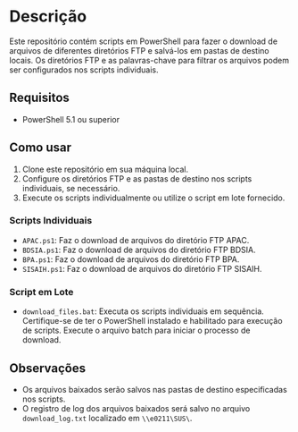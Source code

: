# Descrição
Este repositório contém scripts em PowerShell para fazer o download de arquivos de diferentes diretórios FTP e salvá-los em pastas de destino locais. Os diretórios FTP e as palavras-chave para filtrar os arquivos podem ser configurados nos scripts individuais.

## Requisitos
- PowerShell 5.1 ou superior

## Como usar
1. Clone este repositório em sua máquina local.
2. Configure os diretórios FTP e as pastas de destino nos scripts individuais, se necessário.
3. Execute os scripts individualmente ou utilize o script em lote fornecido.

### Scripts Individuais
- `APAC.ps1`: Faz o download de arquivos do diretório FTP APAC.
- `BDSIA.ps1`: Faz o download de arquivos do diretório FTP BDSIA.
- `BPA.ps1`: Faz o download de arquivos do diretório FTP BPA.
- `SISAIH.ps1`: Faz o download de arquivos do diretório FTP SISAIH.

### Script em Lote
- `download_files.bat`: Executa os scripts individuais em sequência. Certifique-se de ter o PowerShell instalado e habilitado para execução de scripts. Execute o arquivo batch para iniciar o processo de download.

## Observações
- Os arquivos baixados serão salvos nas pastas de destino especificadas nos scripts.
- O registro de log dos arquivos baixados será salvo no arquivo `download_log.txt` localizado em `\\e0211\SUS\`.
